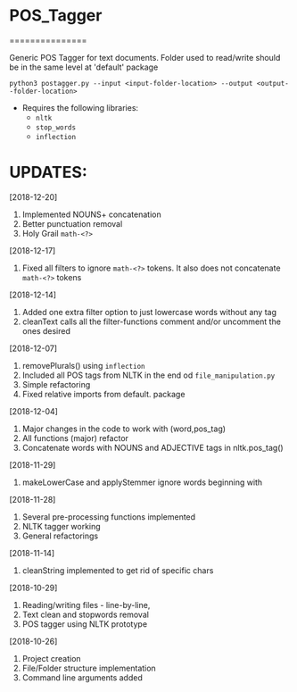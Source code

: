 # POS_Tagger
===============

Generic POS Tagger for text documents.
Folder used to read/write should be in the same level at 'default' package

	python3 postagger.py --input <input-folder-location> --output <output--folder-location>

- Requires the following libraries:
  - `nltk`
  - `stop_words`
  - `inflection`
  
UPDATES:
==========
[2018-12-20]
1. Implemented NOUNS+ concatenation
2. Better punctuation removal
3. Holy Grail `math-<?>`


[2018-12-17]
1. Fixed all filters to ignore `math-<?>` tokens. It also does not concatenate `math-<?>` tokens

[2018-12-14]
1. Added one extra filter option to just lowercase words without any tag
2. cleanText calls all the filter-functions comment and/or uncomment the ones desired

[2018-12-07]
1. removePlurals() using `inflection`
2. Included all POS tags from NLTK in the end od `file_manipulation.py`
3. Simple refactoring
4. Fixed relative imports from default. package

[2018-12-04]
1. Major changes in the code to work with (word,pos_tag)
2. All functions (major) refactor
3. Concatenate words with NOUNS and ADJECTIVE tags in nltk.pos_tag()

[2018-11-29]
1. makeLowerCase and applyStemmer ignore words beginning with <math->

[2018-11-28]
1. Several pre-processing functions implemented
2. NLTK tagger working
3. General refactorings

[2018-11-14]
1. cleanString implemented to get rid of specific chars

[2018-10-29]
1. Reading/writing files - line-by-line, 
2. Text clean and stopwords removal
3. POS tagger using NLTK prototype

[2018-10-26]
1. Project creation
2. File/Folder structure implementation
3. Command line arguments added

